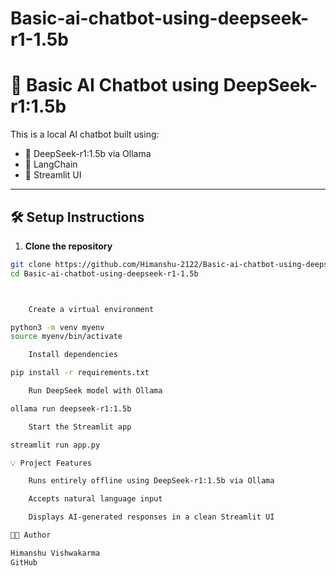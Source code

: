 # Basic-ai-chatbot-using-deepseek-r1-1.5b
# 🤖 Basic AI Chatbot using DeepSeek-r1:1.5b

This is a local AI chatbot built using:

- 🧠 DeepSeek-r1:1.5b via Ollama
- 🦜 LangChain
- 🎨 Streamlit UI

---

## 🛠 Setup Instructions

1. **Clone the repository**

```bash
git clone https://github.com/Himanshu-2122/Basic-ai-chatbot-using-deepseek-r1-1.5b.git
cd Basic-ai-chatbot-using-deepseek-r1-1.5b



    Create a virtual environment

python3 -m venv myenv
source myenv/bin/activate

    Install dependencies

pip install -r requirements.txt

    Run DeepSeek model with Ollama

ollama run deepseek-r1:1.5b

    Start the Streamlit app

streamlit run app.py

💡 Project Features

    Runs entirely offline using DeepSeek-r1:1.5b via Ollama

    Accepts natural language input

    Displays AI-generated responses in a clean Streamlit UI

👨‍💻 Author

Himanshu Vishwakarma
GitHub
